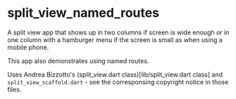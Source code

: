 # split_view_named_routes

A split view app that shows up in two columns if screen is wide enough or
in one column with a hamburger menu if the screen is small as when using 
a mobile phone.

This app also demonstrates using named routes.

Uses Andrea Bizzotto's (split_view.dart class)[lib/split_view.dart class] and
`split_view_scaffold.dart` - see the corresponsing copyright notice in
those files.
